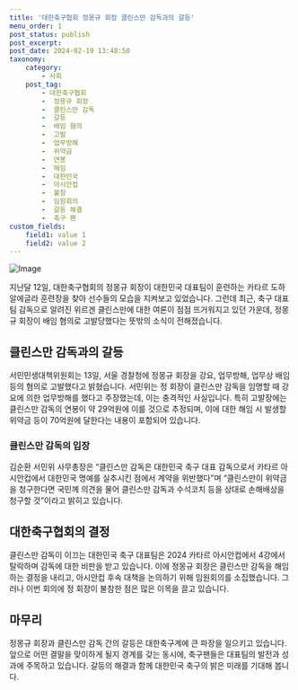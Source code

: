 ```yaml
---
title: '대한축구협회 정몽규 회장 클린스만 감독과의 갈등'
menu_order: 1
post_status: publish
post_excerpt: 
post_date: 2024-02-19 13:48:50
taxonomy:
    category:
        - 사회
    post_tag:
        - 대한축구협회
        -  정몽규 회장
        -  클린스만 감독
        -  갈등
        -  배임 혐의
        -  고발
        -  업무방해
        -  위약금
        -  연봉
        -  해임
        -  대한민국
        -  아시안컵
        -  불참
        -  임원회의
        -  갈등 해결
        -  축구 팬
custom_fields:
    field1: value 1
    field2: value 2
---
```


![Image](https://imgnews.pstatic.net/image/009/2024/02/13/0005257765_001_20240213145001014.jpg?type=w647)

지난달 12일, 대한축구협회의 정몽규 회장이 대한민국 대표팀이 훈련하는 카타르 도하 알에글라 훈련장을 찾아 선수들의 모습을 지켜보고 있었습니다. 그런데 최근, 축구 대표팀 감독으로 알려진 위르겐 클린스만에 대한 여론이 점점 뜨거워지고 있던 가운데, 정몽규 회장이 배임 혐의로 고발당했다는 뜻밖의 소식이 전해졌습니다.
## 클린스만 감독과의 갈등
서민민생대책위원회는 13일, 서울 경찰청에 정몽규 회장을 강요, 업무방해, 업무상 배임 등의 혐의로 고발했다고 밝혔습니다. 서민위는 정 회장이 클린스만 감독을 임명할 때 강요에 의한 업무방해를 했다고 주장했는데, 이는 충격적인 사실입니다. 특히 고발장에는 클린스만 감독의 연봉이 약 29억원에 이를 것으로 추정되며, 이에 대한 해임 시 발생할 위약금 등이 70억원에 달한다는 내용이 포함되어 있습니다.
### 클린스만 감독의 입장
김순환 서민위 사무총장은 “클린스만 감독은 대한민국 축구 대표 감독으로서 카타르 아시안컵에서 대한민국 명예를 실추시킨 점에서 계약을 위반했다”며 “클린스만이 위약금을 청구한다면 국민께 의견을 물어 클린스만 감독과 수석코치 등을 상대로 손해배상을 청구할 것”이라고 밝히고 있습니다.
## 대한축구협회의 결정
클린스만 감독이 이끄는 대한민국 축구 대표팀은 2024 카타르 아시안컵에서 4강에서 탈락하며 감독에 대한 비판을 받고 있습니다. 이에 정몽규 회장은 클린스만 감독을 해임하는 결정을 내리고, 아시안컵 후속 대책을 논의하기 위해 임원회의를 소집했습니다. 그러나 이번 회의에 정 회장이 불참한 점은 많은 이목을 끌고 있습니다.
## 마무리
정몽규 회장과 클린스만 감독 간의 갈등은 대한축구계에 큰 파장을 일으키고 있습니다. 앞으로 어떤 결말을 맞이하게 될지 경계를 갖는 동시에, 축구팬들은 대표팀의 발전과 성과에 주목하고 있습니다. 갈등의 해결과 함께 대한민국 축구의 밝은 미래를 기대해 봅니다.
